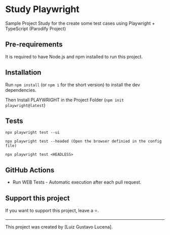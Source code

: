 # Study Playwright

Sample Project Study for the create some test cases using Playwright + TypeScript (Parodify Project)

## Pre-requirements

It is required to have Node.js and npm installed to run this project.

## Installation

Run `npm install` (or `npm i` for the short version) to install the dev dependencies.

Then Install PLAYWRIGHT in the Project Folder (`npm init playwright@latest`)

## Tests

```
npx playwright test --ui

npx playwright test --headed (Open the browser definied in the config file)

npx playwright test <HEADLESS>

```

## GitHub Actions

* Run WEB Tests - Automatic execution after each pull request.


## Support this project

If you want to support this project, leave a ⭐.

___

This project was created by [Luiz Gustavo Lucena].

